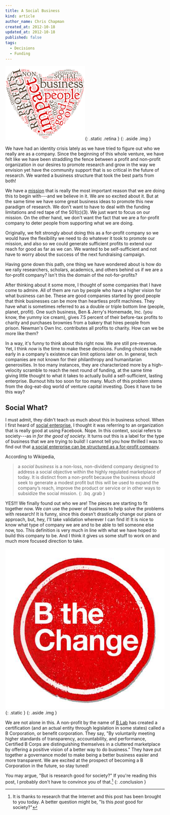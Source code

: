```yaml
---
title: A Social Business
kind: article
author_name: Chris Chapman
created_at: 2012-10-18
updated_at: 2012-10-18
published: false
tags:
  - Decisions
  - Funding
---
```


![A Social Business](social-business.png){: .static .retina }
{: .aside .img }

We have had an identity crisis lately as we have tried to figure out who we
really are as a company. Since the beginning of this whole venture, we have
felt like we have been straddling the fence between a profit and non-profit
organization in our desires to promote research and grow in the way we envision
yet have the community support that is so critical in the future of research.
We wanted a business structure that took the best parts from both!

<!--MORE-->

We have a <a href="/company#mission">mission</a> that is really the
most important reason that we are doing this to begin with---and we believe in
it. We are so excited about it. But at the same time we have some great
business ideas to promote this new paradigm of research. We don't want to have
to deal with the funding limitations and red tape of the <span
class="oldstyle">501</span>(c)<span class="oldstyle">(3)</span>. We just want
to focus on our mission. On the other hand, we don't want the fact that we are
a for-profit company to deter people from supporting what we are doing.

Originally, we felt strongly about doing this as a for-profit company so we
would have the flexibility we need to do whatever it took to promote our
mission, and also so we could generate sufficient profits to extend our reach
for good as far as we can. We wanted to be self-sufficient and not have to
worry about the success of the next fundraising campaign.

Having gone down this path, one thing we have wondered about is how do we rally
researchers, scholars, academics, and others behind us if we are a for-profit
company? Isn't this the domain of the not-for-profits? 

After thinking about it some more, I thought of some companies that I have come
to admire. All of them are run by people who have a higher vision for what
business can be. These are good companies started by good people that think
businesses can be more than heartless profit machines. They have what is
sometimes referred to as a double or triple bottom line (people, planet,
profit). One such business, Ben & Jerry's Homemade, Inc. (you know, the yummy
ice cream), gives <span class="oldstyle">7.5</span> percent of their before-tax
profits to charity and purchases brownies from a bakery that hires people from
prison.  Newman's Own Inc. contributes all profits to charity. How can we be
more like them?

In a way, it's funny to think about this right now. We are still pre-revenue.
Yet, I think _now_ is the time to make these decisions. Funding choices made
early in a company's existence can limit options later on. In general, tech
companies are not known for their philanthropy and humanitarian generosities.
In too many instances, they are characterized more by a high-velocity scramble
to reach the next round of funding, at the same time giving little thought to
what it takes to actually build a self-sufficient, lasting enterprise. Burnout
hits too soon for too many. Much of this problem stems from the dog-eat-dog
world of venture capital investing. Does it have to be this way?

## Social What?

I must admit, they didn't teach us much about this in business school. When I
first heard of [social
enterprise](http://en.wikipedia.org/wiki/Social_enterprise), I thought it was
referring to an organization that is really good at using Facebook. Nope. In
this context, social refers to society---as in _for the good of society_. It
turns out this is a label for the type of business that we are trying to build!
I cannot tell you how thrilled I was to find out that [a social enterprise can
be structured as a for-profit
company](http://en.wikipedia.org/wiki/Social_business).

According to Wikipedia,

> a <dfn>social business</dfn> is a non-loss, non-dividend company designed to
> address a social objective within the highly regulated marketplace of today.
> It is distinct from a non-profit because the business should seek to generate
> a modest profit but this will be used to expand the company’s reach, improve
> the product or service or in other ways to subsidize the social mission.
{: .bq .grab }

YES!!! We finally found out who we are! The pieces are starting to fit together
now. We _can_ use the power of business to help solve the problems with
research! It is funny, since this doesn't drastically change our plans or
approach, but, hey, I'll take validation wherever I can find it! It is nice to
know what type of company we are and to be able to tell someone else now, too.
This definition is very much in line with what we have hoped to build this
company to be. And I think it gives us some stuff to work on and much more
focused direction to take.

![Be the change](bthechangebadge.jpg){: .static }
{: .aside .img }

We are not alone in this. A non-profit by the name of [B
Lab](http://www.bcorporation.net/what-are-b-corps/the-non-profit-behind-b-corps)
has created a certification (and an actual entity through legislation in some
states) called a <abbr>B Corporation</abbr>, or benefit corporation. They say,
"By voluntarily meeting higher standards of transparency, accountability, and
performance, Certified <abbr>B Corps</abbr> are distinguishing themselves in a
cluttered marketplace by offering a positive vision of a better way to do
business." They have put together a governance model to make being a better
business easier and more transparent.  We are excited at the prospect of
becoming a <abbr>B Corporation</abbr> in the future, so stay tuned!

You may argue, "But is research good for society?" If you're reading this post,
I probably don't have to convince you of that.[^goodforsociety]
{: .conclusion }


[^goodforsociety]: It is thanks to research that the Internet and this post has
    been brought to you today. A better question might be, "Is this _post_ good
    for society?"
